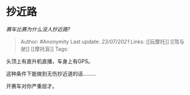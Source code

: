 # 抄近路
*赛车比赛为什么没人抄近路?*

> Author: #Anonymity
> Last update: *23/07/2021*
> Links: [[玩摩托]] [[驾与驶]] [[摩托盲]]
> Tags:

头顶上有直升机直播，车身上有GPS。

这种条件下能做到无伤抄近道的话………

开赛车对你严重屈才。

